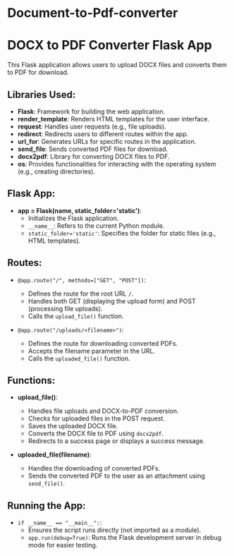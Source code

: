 # Document-to-Pdf-converter
# DOCX to PDF Converter Flask App

This Flask application allows users to upload DOCX files and converts them to PDF for download.

## Libraries Used:

- **Flask**: Framework for building the web application.
- **render_template**: Renders HTML templates for the user interface.
- **request**: Handles user requests (e.g., file uploads).
- **redirect**: Redirects users to different routes within the app.
- **url_for**: Generates URLs for specific routes in the application.
- **send_file**: Sends converted PDF files for download.
- **docx2pdf**: Library for converting DOCX files to PDF.
- **os**: Provides functionalities for interacting with the operating system (e.g., creating directories).

## Flask App:

- **app = Flask(__name__, static_folder='static')**: 
  - Initializes the Flask application.
  - `__name__`: Refers to the current Python module.
  - `static_folder='static'`: Specifies the folder for static files (e.g., HTML templates).

## Routes:

- `@app.route("/", methods=["GET", "POST"])`: 
  - Defines the route for the root URL `/`.
  - Handles both GET (displaying the upload form) and POST (processing file uploads).
  - Calls the `upload_file()` function.

- `@app.route("/uploads/<filename>")`: 
  - Defines the route for downloading converted PDFs.
  - Accepts the filename parameter in the URL.
  - Calls the `uploaded_file()` function.

## Functions:

- **upload_file()**: 
  - Handles file uploads and DOCX-to-PDF conversion.
  - Checks for uploaded files in the POST request.
  - Saves the uploaded DOCX file.
  - Converts the DOCX file to PDF using `docx2pdf`.
  - Redirects to a success page or displays a success message.

- **uploaded_file(filename)**: 
  - Handles the downloading of converted PDFs.
  - Sends the converted PDF to the user as an attachment using `send_file()`.

## Running the App:

- `if __name__ == "__main__":`: 
  - Ensures the script runs directly (not imported as a module).
  - `app.run(debug=True)`: Runs the Flask development server in debug mode for easier testing.

